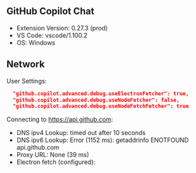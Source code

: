 ## GitHub Copilot Chat

- Extension Version: 0.27.3 (prod)
- VS Code: vscode/1.100.2
- OS: Windows

## Network

User Settings:
```json
  "github.copilot.advanced.debug.useElectronFetcher": true,
  "github.copilot.advanced.debug.useNodeFetcher": false,
  "github.copilot.advanced.debug.useNodeFetchFetcher": true
```

Connecting to https://api.github.com:
- DNS ipv4 Lookup: timed out after 10 seconds
- DNS ipv6 Lookup: Error (1152 ms): getaddrinfo ENOTFOUND api.github.com
- Proxy URL: None (39 ms)
- Electron fetch (configured): 